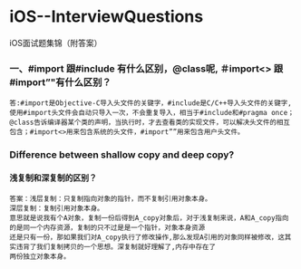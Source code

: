 # iOS--InterviewQuestions
iOS面试题集锦（附答案）

### 一、#import 跟#include 有什么区别，@class呢, ＃import<> 跟 #import”"有什么区别？
```
答:#import是Objective-C导入头文件的关键字，#include是C/C++导入头文件的关键字,使用#import头文件会自动只导入一次，不会重复导入，相当于#include和#pragma once；@class告诉编译器某个类的声明，当执行时，才去查看类的实现文件，可以解决头文件的相互包含；#import<>用来包含系统的头文件，#import””用来包含用户头文件。
```
### Difference between shallow copy and deep copy?
#### 浅复制和深复制的区别？
```
答案：浅层复制：只复制指向对象的指针，而不复制引用对象本身。
深层复制：复制引用对象本身。
意思就是说我有个A对象，复制一份后得到A_copy对象后，对于浅复制来说，A和A_copy指向的是同一个内存资源，复制的只不过是是一个指针，对象本身资源
还是只有一份，那如果我们对A_copy执行了修改操作,那么发现A引用的对象同样被修改，这其实违背了我们复制拷贝的一个思想。深复制就好理解了,内存中存在了
两份独立对象本身。
```
